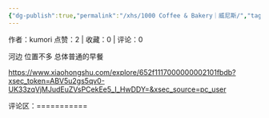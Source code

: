 ```yaml
---
{"dg-publish":true,"permalink":"/xhs/1000 Coffee & Bakery｜威尼斯/","tags":["rednote","威尼斯"],"created":"2025-03-17T21:56:45.694+08:00","updated":"2025-03-17T21:57:06.616+08:00"}
---
```


作者：kumori
点赞：2   |   收藏：0   |   评论：0

河边 位置不多 总体普通的早餐

https://www.xiaohongshu.com/explore/652f1117000000002101fbdb?xsec_token=ABV5u2gs5qv0-UK33zqVjMJudEuZVsPCekEe5_I_HwDDY=&xsec_source=pc_user

评论区：===========

